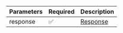 | Parameters               	| Required 	                | Description                                        	|
|--------------------------	|----------	                |----------------------------------------------------	|
| response   	            | :white_check_mark:        | [Response](Response.md)                               |